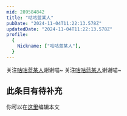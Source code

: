 ```yaml
---
mid: 289584842
title: "咕咕蓝某人"
pubDate: "2024-11-04T11:22:13.578Z"
updatedDate: "2024-11-04T11:22:13.578Z"
profile:
  {
    Nickname: ["咕咕蓝某人"],
  }
---
```


关注[咕咕蓝某人](https://space.bilibili.com/289584842)谢谢喵~ 关注[咕咕蓝某人](https://space.bilibili.com/289584842)谢谢喵~

## 此条目有待补充
你可以在[这里](https://github.com/Yuhanawa/VTuber.ICU/edit/master/src/content/v/咕咕蓝某人/index.md)编辑本文
